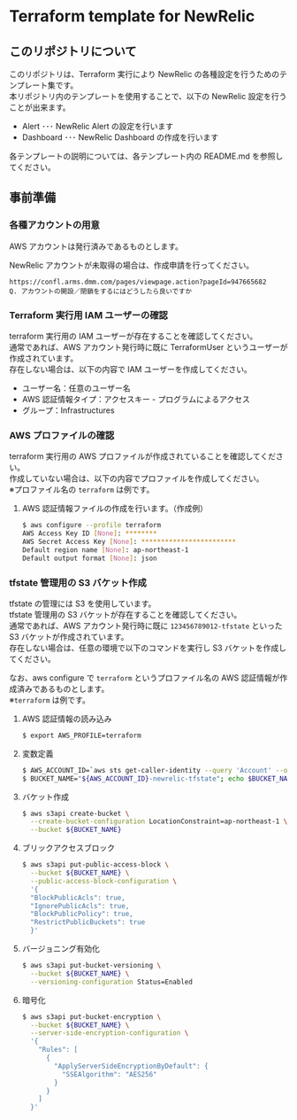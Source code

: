 # Terraform template for NewRelic

## このリポジトリについて

このリポジトリは、Terraform 実行により NewRelic の各種設定を行うためのテンプレート集です。  
本リポジトリ内のテンプレートを使用することで、以下の NewRelic 設定を行うことが出来ます。

- Alert ･･･ NewRelic Alert の設定を行います
- Dashboard ･･･ NewRelic Dashboard の作成を行います

各テンプレートの説明については、各テンプレート内の README.md を参照してください。

## 事前準備

### 各種アカウントの用意

AWS アカウントは発行済みであるものとします。

NewRelic アカウントが未取得の場合は、作成申請を行ってください。
```
https://confl.arms.dmm.com/pages/viewpage.action?pageId=947665682  
Q. アカウントの開設／閉鎖をするにはどうしたら良いですか
```

### Terraform 実行用 IAM ユーザーの確認

terraform 実行用の IAM ユーザーが存在することを確認してください。  
通常であれば、AWS アカウント発行時に既に TerraformUser というユーザーが作成されています。  
存在しない場合は、以下の内容で IAM ユーザーを作成してください。
* ユーザー名：任意のユーザー名
* AWS 認証情報タイプ：アクセスキー - プログラムによるアクセス
* グループ：Infrastructures

### AWS プロファイルの確認

terraform 実行用の AWS プロファイルが作成されていることを確認してください。  
作成していない場合は、以下の内容でプロファイルを作成してください。  
※プロファイル名の `terraform` は例です。

1. AWS 認証情報ファイルの作成を行います。（作成例）
    ```bash
    $ aws configure --profile terraform
    AWS Access Key ID [None]: ********
    AWS Secret Access Key [None]: ************************
    Default region name [None]: ap-northeast-1
    Default output format [None]: json
    ```

### tfstate 管理用の S3 バケット作成

tfstate の管理には S3 を使用しています。  
tfstate 管理用の S3 バケットが存在することを確認してください。  
通常であれば、AWS アカウント発行時に既に `123456789012-tfstate` といった S3 バケットが作成されています。  
存在しない場合は、任意の環境で以下のコマンドを実行し S3 バケットを作成してください。

なお、aws configure で `terraform` というプロファイル名の AWS 認証情報が作成済みであるものとします。  
※`terraform` は例です。

1. AWS 認証情報の読み込み
    ```bash
    $ export AWS_PROFILE=terraform
    ```
2. 変数定義
    ```bash
    $ AWS_ACCOUNT_ID=`aws sts get-caller-identity --query 'Account' --output text`; echo $AWS_ACCOUNT_ID
    $ BUCKET_NAME="${AWS_ACCOUNT_ID}-newrelic-tfstate"; echo $BUCKET_NAME
    ```
3. バケット作成
    ```bash
    $ aws s3api create-bucket \
      --create-bucket-configuration LocationConstraint=ap-northeast-1 \
      --bucket ${BUCKET_NAME}
    ```
4. ブリックアクセスブロック
    ```bash
    $ aws s3api put-public-access-block \
      --bucket ${BUCKET_NAME} \
      --public-access-block-configuration \
      '{
      "BlockPublicAcls": true,
      "IgnorePublicAcls": true,
      "BlockPublicPolicy": true,
      "RestrictPublicBuckets": true
      }'
    ```
5. バージョニング有効化
    ```bash
    $ aws s3api put-bucket-versioning \
      --bucket ${BUCKET_NAME} \
      --versioning-configuration Status=Enabled
    ```
6. 暗号化
    ```bash
    $ aws s3api put-bucket-encryption \
      --bucket ${BUCKET_NAME} \
      --server-side-encryption-configuration \
      '{
        "Rules": [
          {
            "ApplyServerSideEncryptionByDefault": {
              "SSEAlgorithm": "AES256"
            }
          }
        ]
      }'
    ```
